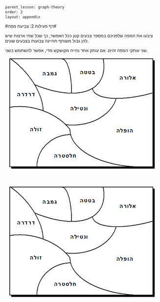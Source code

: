 ```
parent_lesson: graph-theory
order: 2
layout: appendix
```

#דף פעילות 2: צביעת מפה#

ציבעו את המפה שלפניכם במספר צבעים קטן ככל האפשר, כך שכל שתי ארצות שיש להן גבול משותף תהיינה צבועות בצבעים שונים. 

שני עותקי המפה זהים. אם עותק אחד נהייה מקושקש מדי, אפשר להשתמש בשני.

<div id="container" align="center">
  <img src="img03.png" title=""/>
</div>
<br>
<br>
<br>
<div id="container" align="center">
  <img src="img03.png" title=""/>
</div>
<br>
<br>
<br>